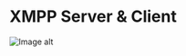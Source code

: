 # XMPP Server & Client
![Image alt](https://github.com/gregorymel/Messenger/gettingStarted/Docs/UML_diagram.jpg)
